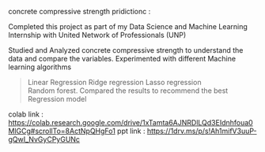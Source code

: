 concrete compressive strength pridictionc :

Completed this project as part of my Data Science and Machine Learning Internship with United Network of Professionals (UNP)

Studied and Analyzed concrete compressive strength to understand the data and compare the variables. Experimented with different Machine learning algorithms
>Linear Regression 
>Ridge regression 
>Lasso regression  
>Random forest.
Compared the results to recommend the best Regression 
model

colab link : https://colab.research.google.com/drive/1xTamta6AJNRDlLQd3EIdnhfoua0MlGCg#scrollTo=8ActNpQHgFo1
ppt link : https://1drv.ms/p/s!Ah1mifV3uuP-gQwI_NvGyCPyGUNc
